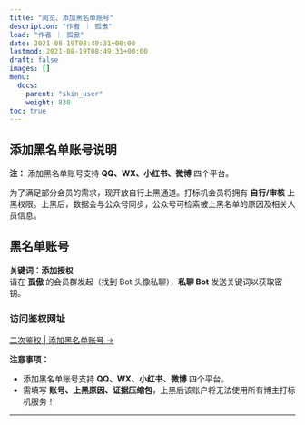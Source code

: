 ```yaml
---
title: "阅览、添加黑名单账号"
description: "作者 ｜ 孤傲"
lead: "作者 ｜ 孤傲"
date: 2021-08-19T08:49:31+00:00
lastmod: 2021-08-19T08:49:31+00:00
draft: false
images: []
menu:
  docs:
    parent: "skin_user"
    weight: 830
toc: true
---
```


## 添加黑名单账号说明

**注：** 添加黑名单账号支持 **QQ、WX、小红书、微博** 四个平台。

为了满足部分会员的需求，现开放自行上黑通道。打标机会员将拥有 **自行/审核** 上黑权限。上黑后，数据会与公众号同步，公众号可检索被上黑名单的原因及相关人员信息。

## 黑名单账号

**关键词：添加授权**  
请在 **孤傲** 的会员群发起（找到 Bot 头像私聊），**私聊 Bot** 发送关键词以获取密钥。

### 访问鉴权网址

[二次鉴权 | 添加黑名单账号 →](/docs/mark_user/General/uploader_blacklist/)

**注意事项：**  

- 添加黑名单账号支持 **QQ、WX、小红书、微博** 四个平台。  
- 需填写 **账号、上黑原因、证据压缩包**，上黑后该账户将无法使用所有博主打标机服务！

---
